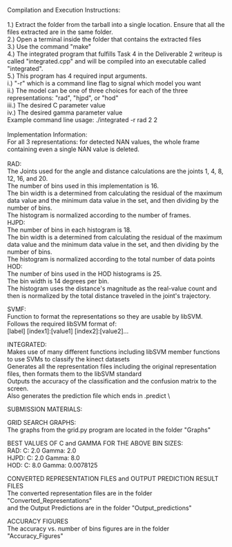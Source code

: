 Compilation and Execution Instructions: \
\
1.) Extract the folder from the tarball into a single location. Ensure that all the files extracted are in the same folder. \
2.) Open a terminal inside the folder that contains the extracted files \
3.) Use the command "make" \
4.) The integrated program that fulfills Task 4 in the Deliverable 2 writeup is called "integrated.cpp" and will be compiled into an executable called "integrated". \
5.) This program has 4 required input arguments. \
i.) "-r" which is a command line flag to signal which model you want \
ii.) The model can be one of three choices for each of the three representations: "rad", "hjpd", or "hod" \
iii.) The desired C parameter value \
iv.) The desired gamma parameter value \
Example command line usage: ./integrated -r rad 2 2 \
\
Implementation Information: \
For all 3 representations: for detected NAN values, the whole frame containing even a single NAN value is deleted. \
\
RAD: \
The Joints used for the angle and distance calculations are the joints 1, 4, 8, 12, 16, and 20. \
The number of bins used in this implementation is 16. \
The bin width is a determined from calculating the residual of the maximum data value and the minimum data value in the set, and then dividing by the number of bins. \
The histogram is normalized according to the number of frames. \
HJPD: \
The number of bins in each histogram is 18.\
The bin width is a determined from calculating the residual of the maximum data value and the minimum data value in the set, and then dividing by the number of bins. \
The histogram is normalized according to the total number of data points \
HOD: \
The number of bins used in the HOD histograms is 25. \
The bin width is 14 degrees per bin. \
The histogram uses the distance's magnitude as the real-value count and then is normalized by the total distance traveled in the joint's trajectory.

SVMF: \
Function to format the representations so they are usable by libSVM. Follows the required libSVM format of: \
[label] [index1]:[value1] [index2]:[value2]...

INTEGRATED: \
Makes use of many different functions including libSVM member functions to use SVMs to classify the kinect datasets \
Generates all the representation files including the original representation files, then formats them to the libSVM standard \
Outputs the accuracy of the classification and the confusion matrix to the screen. \
Also generates the prediction file which ends in .predict \

SUBMISSION MATERIALS:

GRID SEARCH GRAPHS: \
The graphs from the grid.py program are located in the folder "Graphs"

BEST VALUES OF C and GAMMA FOR THE ABOVE BIN SIZES: \
RAD: C: 2.0 Gamma: 2.0 \
HJPD: C: 2.0 Gamma: 8.0 \
HOD: C: 8.0 Gamma: 0.0078125

CONVERTED REPRESENTATION FILES and OUTPUT PREDICTION RESULT FILES \
The converted representation files are in the folder "Converted_Representations" \
and the Output Predictions are in the folder "Output_predictions"

ACCURACY FIGURES \
The accuracy vs. number of bins figures are in the folder "Accuracy_Figures" 


